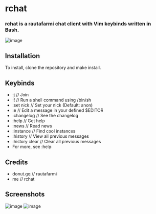 # rchat
### rchat is a rautafarmi chat client with Vim keybinds written in Bash.

![image](https://user-images.githubusercontent.com/71722170/172469965-9b0d1d2b-f698-4765-874c-171283f7cd38.png)

## Installation
To install, clone the repository and make install.

## Keybinds
- :j // Join
- :! // Run a shell command using /bin/sh
- :set nick // Set your nick (Default: anon)
- :e // Edit a message in your defined $EDITOR
- :changelog // See the changelog
- :help // Get help
- :news // Read news
- :instance // Find cool instances
- :history // View all previous messages
- :history clear // Clear all previous messages
- For more, see :help

## Credits
- donut.gq // rautafarmi
- me // rchat

## Screenshots
![image](https://user-images.githubusercontent.com/71722170/172470021-5b12c580-095d-4e1f-bbb1-92424699237c.png)
![image](https://user-images.githubusercontent.com/71722170/172470104-f0e3438c-6667-4cf2-8e5c-864db581ddec.png)





